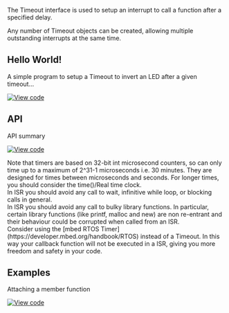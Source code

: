 The Timeout interface is used to setup an interrupt to call a function after a specified delay.

Any number of Timeout objects can be created, allowing multiple outstanding interrupts at the same time.

## Hello World!

A simple program to setup a Timeout to invert an LED after a given timeout...

[![View code](https://www.mbed.com/embed/?url=https://developer.mbed.org/users/mbed_official/code/Timeout_HelloWorld/)](https://developer.mbed.org/users/mbed_official/code/Timeout_HelloWorld/file/8a555873b7d3/main.cpp) 

## API

API summary

[![View code](https://www.mbed.com/embed/?type=library)](https://developer.mbed.org/users/mbed_official/code/mbed/docs/tip/classmbed_1_1Timeout.html) 

<div class="alert-box warning"> Note that timers are based on 32-bit int microsecond counters, so can only time up to a maximum of 2^31-1 microseconds i.e. 30 minutes. They are designed for times between microseconds and seconds. For longer times, you should consider the time()/Real time clock. </div> <div class="alert-box warning" title="No blocking code in ISR"> In ISR you should avoid any call to wait, infinitive while loop, or blocking calls in general. </div> <div class="alert-box warning" title="No printf, malloc, or new in ISR"> In ISR you should avoid any call to bulky library functions. In particular, certain library functions (like printf, malloc and new) are non re-entrant and their behaviour could be corrupted when called from an ISR. </div> <div class="alert-box info" title="RTOS Timer"> Consider using the [mbed RTOS Timer](https://developer.mbed.org/handbook/RTOS) instead of a Timeout. In this way your callback function will not be executed in a ISR, giving you more freedom and safety in your code. </div>

## Examples

Attaching a member function

[![View code](https://www.mbed.com/embed/?url=https://developer.mbed.org/users/mbed_official/code/Timeout_Example/)](https://developer.mbed.org/users/mbed_official/code/Timeout_Example/file/f24282a2495f/main.cpp) 
